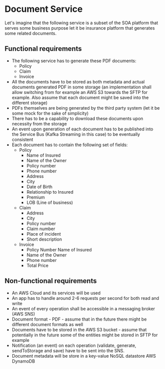 # Document Service

Let's imagine that the following service is a subset of the SOA platform that serves some business purpose let it be
insurance platform that generates some related documents.

## Functional requirements

* The following service has to generate these PDF documents:
    * Policy
    * Claim
    * Invoice
* All the documents have to be stored as both metadata and actual documents generated PDF in some storage (an
  implementation shall allow switching from for example an AWS S3 towards the SFTP for example. Also assume that each
  document might be saved into the different storage)
* PDFs themselves are being generated by the third party system (let it be some mock for the sake of simplicity)
* There has to be a capability to download these documents upon necessity from the storage
* An event upon generation of each document has to be published into the Service Bus (Kafka Streaming in this case) to
  be eventually consistent
* Each document has to contain the following set of fields:
    * Policy
        * Name of Insured
        * Name of the Owner
        * Policy number
        * Phone number
        * Address
        * City
        * Date of Birth
        * Relationship to Insured
        * Premium
        * LOB (Line of business)
    * Claim
        * Address
        * City
        * Policy number
        * Claim number
        * Place of incident
        * Short description
    * Invoice
        * Policy Number
          Name of Insured
        * Name of the Owner
        * Phone number
        * Total Price

## Non-functional requirements

* An AWS Cloud and its services will be used
* An app has to handle around 2-6 requests per second for both read and write
* An event of every operation shall be accessible in a messaging broker (AWS SNS)
* Document format - PDF - assume that in the future there might be different document formats as well
* Documents have to be stored in the AWS S3 bucket - assume that potentially in the future some of the entities might be
  stored in SFTP for example
* Notification (an event) on each operation (validate, generate, sendToStorage and save) have to be sent into the SNS.
* Document metadata will be store in a key-value NoSQL datastore AWS DynamoDB
